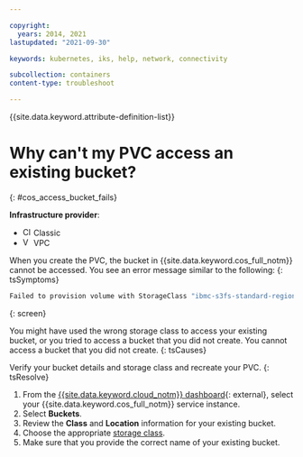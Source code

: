 ```yaml
---

copyright: 
  years: 2014, 2021
lastupdated: "2021-09-30"

keywords: kubernetes, iks, help, network, connectivity

subcollection: containers
content-type: troubleshoot

---
```




{{site.data.keyword.attribute-definition-list}}



# Why can't my PVC access an existing bucket?
{: #cos_access_bucket_fails}

**Infrastructure provider**:
* <img src="images/icon-classic.png" alt="Classic infrastructure provider icon" width="15" style="width:15px; border-style: none"/> Classic
* <img src="images/icon-vpc.png" alt="VPC infrastructure provider icon" width="15" style="width:15px; border-style: none"/> VPC




When you create the PVC, the bucket in {{site.data.keyword.cos_full_notm}} cannot be accessed. You see an error message similar to the following:
{: tsSymptoms}

```sh
Failed to provision volume with StorageClass "ibmc-s3fs-standard-regional": pvc:1b2345678b69175abc98y873e2:cannot access bucket <bucket_name>: NotFound: Not Found
```
{: screen}


You might have used the wrong storage class to access your existing bucket, or you tried to access a bucket that you did not create. You cannot access a bucket that you did not create.
{: tsCauses}


Verify your bucket details and storage class and recreate your PVC.
{: tsResolve}

1. From the [{{site.data.keyword.cloud_notm}} dashboard](https://cloud.ibm.com/){: external}, select your {{site.data.keyword.cos_full_notm}} service instance.
2. Select **Buckets**.
3. Review the **Class** and **Location** information for your existing bucket.
4. Choose the appropriate [storage class](/docs/containers?topic=containers-object_storage#cos_storageclass_reference).
5. Make sure that you provide the correct name of your existing bucket.






